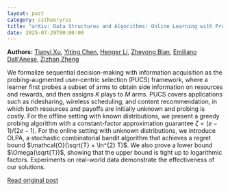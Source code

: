```yaml
---
layout: post
category: cstheoryrss
title: "arXiv: Data Structures and Algorithms: Online Learning with Probing for Sequential User-Centric Selection"
date: 2025-07-29T00:00:00
---
```


**Authors:** [Tianyi Xu](https://dblp.uni-trier.de/search?q=Tianyi+Xu), [Yiting Chen](https://dblp.uni-trier.de/search?q=Yiting+Chen), [Henger Li](https://dblp.uni-trier.de/search?q=Henger+Li), [Zheyong Bian](https://dblp.uni-trier.de/search?q=Zheyong+Bian), [Emiliano Dall'Anese](https://dblp.uni-trier.de/search?q=Emiliano+Dall%27Anese), [Zizhan Zheng](https://dblp.uni-trier.de/search?q=Zizhan+Zheng)

We formalize sequential decision-making with information acquisition as the
probing-augmented user-centric selection (PUCS) framework, where a learner
first probes a subset of arms to obtain side information on resources and
rewards, and then assigns $K$ plays to $M$ arms. PUCS covers applications such
as ridesharing, wireless scheduling, and content recommendation, in which both
resources and payoffs are initially unknown and probing is costly. For the
offline setting with known distributions, we present a greedy probing algorithm
with a constant-factor approximation guarantee $\zeta = (e-1)/(2e-1)$. For the
online setting with unknown distributions, we introduce OLPA, a stochastic
combinatorial bandit algorithm that achieves a regret bound
$\mathcal{O}(\sqrt{T} + \ln^{2} T)$. We also prove a lower bound
$\Omega(\sqrt{T})$, showing that the upper bound is tight up to logarithmic
factors. Experiments on real-world data demonstrate the effectiveness of our
solutions.

[Read original post](http://arxiv.org/abs/2507.20112v1)
